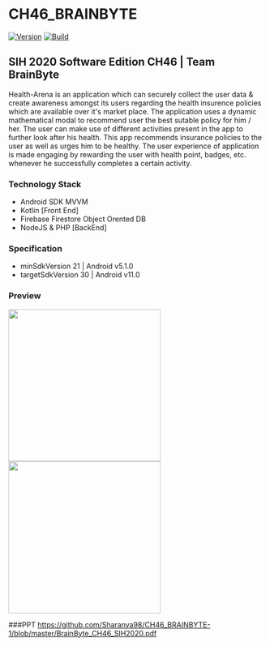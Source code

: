 # CH46_BRAINBYTE

[![Version](https://img.shields.io/badge/version-v1.0%20beta-blue)](https://github.com/adityam49/CH46_BRAINBYTE) [![Build](https://img.shields.io/badge/build-passing-brightgreen)](https://github.com/adityam49/CH46_BRAINBYTE)


## SIH 2020 Software Edition CH46 | Team BrainByte

Health-Arena is an application which can securely collect the user data & create awareness amongst its users regarding the health insurence policies which are available over it's market place. The application uses a dynamic mathematical modal to recommend user the best sutable policy for him / her. The user can make use of different activities present in the app to further look after his health. This app recommends insurance policies to the user as well as urges him to be healthy. The user experience of application is made engaging by rewarding the user with health point, badges, etc. whenever he successfully completes a certain activity.

### Technology Stack
* Android SDK MVVM
* Kotlin [Front End]
* Firebase Firestore Object Orented DB
* NodeJS & PHP [BackEnd]

### Specification
* minSdkVersion 21 | Android v5.1.0
* targetSdkVersion 30 | Android v11.0

### Preview
<img src="preview/s1.png" height="300">
<img src="preview/s2.png" height="300">

###PPT
https://github.com/Sharanya98/CH46_BRAINBYTE-1/blob/master/BrainByte_CH46_SIH2020.pdf
